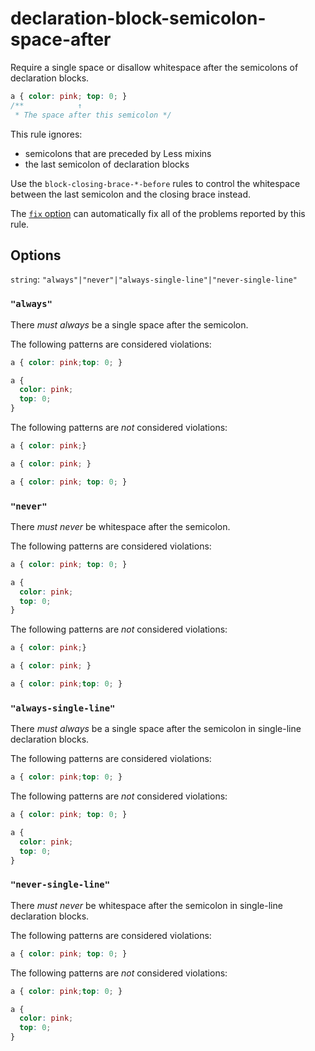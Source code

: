 # declaration-block-semicolon-space-after

Require a single space or disallow whitespace after the semicolons of declaration blocks.

```css
a { color: pink; top: 0; }
/**            ↑
 * The space after this semicolon */
```

This rule ignores:

-   semicolons that are preceded by Less mixins
-   the last semicolon of declaration blocks

Use the `block-closing-brace-*-before` rules to control the whitespace between the last semicolon and the closing brace instead.

The [`fix` option](../../../docs/user-guide/options.md#fix) can automatically fix all of the problems reported by this rule.

## Options

`string`: `"always"|"never"|"always-single-line"|"never-single-line"`

### `"always"`

There *must always* be a single space after the semicolon.

The following patterns are considered violations:

```css
a { color: pink;top: 0; }
```

```css
a {
  color: pink;
  top: 0;
}
```

The following patterns are *not* considered violations:

```css
a { color: pink;}
```

```css
a { color: pink; }
```

```css
a { color: pink; top: 0; }
```

### `"never"`

There *must never* be whitespace after the semicolon.

The following patterns are considered violations:

```css
a { color: pink; top: 0; }
```

```css
a {
  color: pink;
  top: 0;
}
```

The following patterns are *not* considered violations:

```css
a { color: pink;}
```

```css
a { color: pink; }
```

```css
a { color: pink;top: 0; }
```

### `"always-single-line"`

There *must always* be a single space after the semicolon in single-line declaration blocks.

The following patterns are considered violations:

```css
a { color: pink;top: 0; }
```

The following patterns are *not* considered violations:

```css
a { color: pink; top: 0; }
```

```css
a {
  color: pink;
  top: 0;
}
```

### `"never-single-line"`

There *must never* be whitespace after the semicolon in single-line declaration blocks.

The following patterns are considered violations:

```css
a { color: pink; top: 0; }
```

The following patterns are *not* considered violations:

```css
a { color: pink;top: 0; }
```

```css
a {
  color: pink;
  top: 0;
}
```
